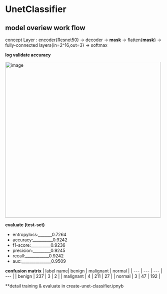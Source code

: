 # UnetClassifier
## **model overiew work flow**       

concept Layer : encoder{Resnet50} -> decoder -> **mask** -> flatten{**mask**} -> fully-connected layers{in=2^16,out=3} -> softmax

**log validate accuracy**


<img width="497" alt="image" src="https://github.com/Dont-HurtMe/UnetClassifier/assets/154254885/9a889e62-0d52-4dca-a500-6768e814ee23">



**evaluate (test-set)**
* entropyloss:_______0.7264 
* accuracy:__________0.9242 
* f1-score:__________0.9236
* precision:_________0.9245 
* recall:____________0.9242
* auc:_______________0.9509

**confusion matrix**
| label name| benign | malignant | normal |
| --- | --- | --- | --- |
| benign  | 237  | 3 | 2 |
| malignant  | 4 | 211  | 27  |
| normal  | 3 | 47  | 192  |

**detail training & evaluate in create-unet-classifier.ipnyb






